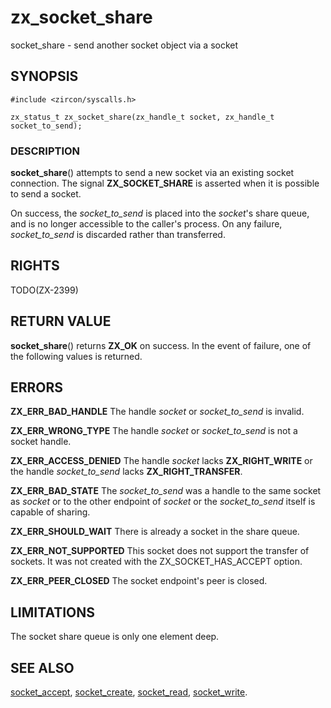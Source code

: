 # zx_socket_share

socket_share - send another socket object via a socket

## SYNOPSIS

```
#include <zircon/syscalls.h>

zx_status_t zx_socket_share(zx_handle_t socket, zx_handle_t socket_to_send);
```

### DESCRIPTION

**socket_share**() attempts to send a new socket via an existing socket
connection.  The signal **ZX_SOCKET_SHARE** is asserted when it is possible
to send a socket.

On success, the *socket_to_send* is placed into the *socket*'s share
queue, and is no longer accessible to the caller's process. On any
failure, *socket_to_send* is discarded rather than transferred.

## RIGHTS

TODO(ZX-2399)

## RETURN VALUE

**socket_share**() returns **ZX_OK** on success.  In the event of failure,
one of the following values is returned.

## ERRORS

**ZX_ERR_BAD_HANDLE**  The handle *socket* or *socket_to_send* is invalid.

**ZX_ERR_WRONG_TYPE**  The handle *socket* or *socket_to_send* is not a socket handle.

**ZX_ERR_ACCESS_DENIED**  The handle *socket* lacks **ZX_RIGHT_WRITE** or
the handle *socket_to_send* lacks **ZX_RIGHT_TRANSFER**.

**ZX_ERR_BAD_STATE**  The *socket_to_send* was a handle to the same socket
as *socket* or to the other endpoint of *socket* or the *socket_to_send* itself
is capable of sharing.

**ZX_ERR_SHOULD_WAIT**  There is already a socket in the share queue.

**ZX_ERR_NOT_SUPPORTED**  This socket does not support the transfer of sockets.
It was not created with the ZX_SOCKET_HAS_ACCEPT option.

**ZX_ERR_PEER_CLOSED** The socket endpoint's peer is closed.

## LIMITATIONS

The socket share queue is only one element deep.

## SEE ALSO

[socket_accept](socket_accept.md),
[socket_create](socket_create.md),
[socket_read](socket_read.md),
[socket_write](socket_write.md).
